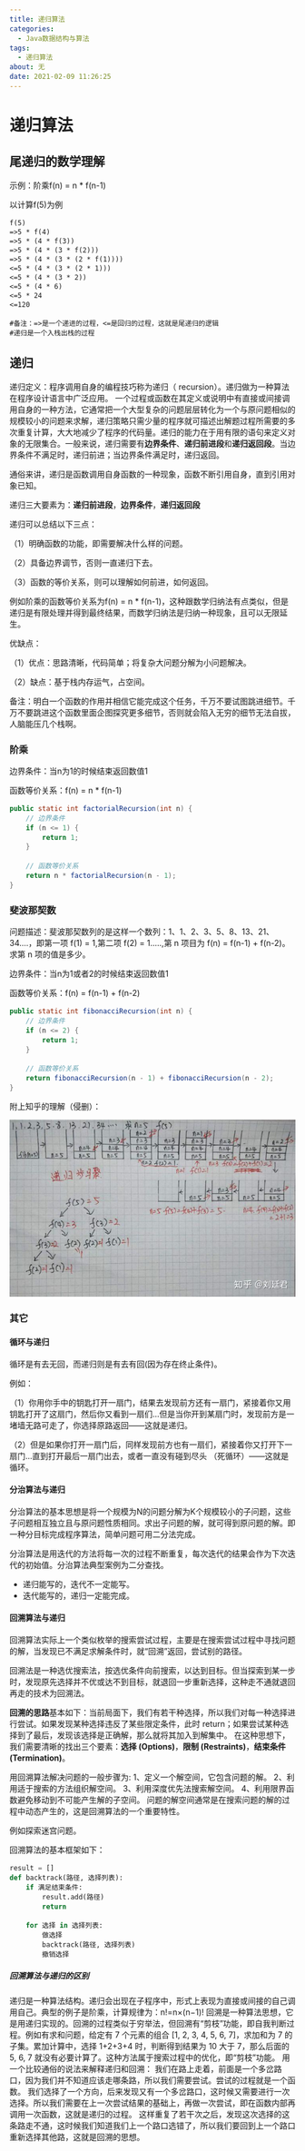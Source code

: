 ```yaml
---
title: 递归算法
categories: 
  - Java数据结构与算法
tags:
  - 递归算法
about: 无
date: 2021-02-09 11:26:25
---
```


# 递归算法

<!--more-->

## 尾递归的数学理解

示例：阶乘f(n) = n * f(n-1)

以计算f(5)为例

```shell
f(5)
=>5 * f(4)
=>5 * (4 * f(3))
=>5 * (4 * (3 * f(2)))
=>5 * (4 * (3 * (2 * f(1))))
<=5 * (4 * (3 * (2 * 1))) 
<=5 * (4 * (3 * 2)) 
<=5 * (4 * 6) 
<=5 * 24
<=120

#备注：=>是一个递进的过程，<=是回归的过程，这就是尾递归的逻辑
#递归是一个入栈出栈的过程
```

## 递归

递归定义：程序调用自身的编程技巧称为递归（ recursion）。递归做为一种算法在程序设计语言中广泛应用。 一个过程或函数在其定义或说明中有直接或间接调用自身的一种方法，它通常把一个大型复杂的问题层层转化为一个与原问题相似的规模较小的问题来求解，递归策略只需少量的程序就可描述出解题过程所需要的多次重复计算，大大地减少了程序的代码量。递归的能力在于用有限的语句来定义对象的无限集合。一般来说，递归需要有**边界条件**、**递归前进段**和**递归返回段**。当边界条件不满足时，递归前进；当边界条件满足时，递归返回。

通俗来讲，递归是函数调用自身函数的一种现象，函数不断引用自身，直到引用对象已知。

递归三大要素为：**递归前进段**，**边界条件**，**递归返回段**

递归可以总结以下三点：

（1）明确函数的功能，即需要解决什么样的问题。

（2）具备边界调节，否则一直递归下去。

（3）函数的等价关系，则可以理解如何前进，如何返回。

例如阶乘的函数等价关系为f(n) = n * f(n-1)，这种跟数学归纳法有点类似，但是递归是有限处理并得到最终结果，而数学归纳法是归纳一种现象，且可以无限延生。

优缺点：

（1）优点：思路清晰，代码简单；将复杂大问题分解为小问题解决。

（2）缺点：基于栈内存运气，占空间。



备注：明白一个函数的作用并相信它能完成这个任务，千万不要试图跳进细节。千万不要跳进这个函数里面企图探究更多细节，否则就会陷入无穷的细节无法自拔，人脑能压几个栈啊。

### 阶乘

边界条件：当n为1的时候结束返回数值1

函数等价关系：f(n) = n * f(n-1)

```java
public static int factorialRecursion(int n) {
	// 边界条件
	if (n <= 1) {
		return 1;
	}

    // 函数等价关系
	return n * factorialRecursion(n - 1);
}
```



### 斐波那契数

问题描述：斐波那契数列的是这样一个数列：1、1、2、3、5、8、13、21、34....，即第一项 f(1) = 1,第二项 f(2) = 1.....,第 n 项目为 f(n) = f(n-1) + f(n-2)。求第 n 项的值是多少。

边界条件：当n为1或者2的时候结束返回数值1

函数等价关系：f(n) = f(n-1) + f(n-2)

```java
public static int fibonacciRecursion(int n) {
	// 边界条件
	if (n <= 2) {
		return 1;
	}
		
	// 函数等价关系
	return fibonacciRecursion(n - 1) + fibonacciRecursion(n - 2);
}
```

附上知乎的理解（侵删）：

![image-20210209143340154](递归算法/image-20210209143340154.png)



### 其它

#### 循环与递归

循环是有去无回，而递归则是有去有回(因为存在终止条件)。

例如：

（1）你用你手中的钥匙打开一扇门，结果去发现前方还有一扇门，紧接着你又用钥匙打开了这扇门，然后你又看到一扇们...但是当你开到某扇门时，发现前方是一堵墙无路可走了，你选择原路返回——这就是递归。

（2）但是如果你打开一扇门后，同样发现前方也有一扇们，紧接着你又打开下一扇门...直到打开最后一扇门出去，或者一直没有碰到尽头 （死循环）——这就是循环。

#### 分治算法与递归

分治算法的基本思想是将一个规模为N的问题分解为K个规模较小的子问题，这些子问题相互独立且与原问题性质相同。求出子问题的解，就可得到原问题的解。即一种分目标完成程序算法，简单问题可用二分法完成。

分治算法是用迭代的方法将每一次的过程不断重复，每次迭代的结果会作为下次迭代的初始值。分治算法典型案例为二分查找。

- 递归能写的，迭代不一定能写。
- 迭代能写的，递归一定能完成。



#### 回溯算法与递归

回溯算法实际上一个类似枚举的搜索尝试过程，主要是在搜索尝试过程中寻找问题的解，当发现已不满足求解条件时，就“回溯”返回，尝试别的路径。

回溯法是一种选优搜索法，按选优条件向前搜索，以达到目标。但当探索到某一步时，发现原先选择并不优或达不到目标，就退回一步重新选择，这种走不通就退回再走的技术为回溯法。

**回溯的思路**基本如下：当前局面下，我们有若干种选择，所以我们对每一种选择进行尝试。如果发现某种选择违反了某些限定条件，此时 return；如果尝试某种选择到了最后，发现该选择是正确解，那么就将其加入到解集中。
在这种思想下，我们需要清晰的找出三个要素：**选择 (Options)**，**限制 (Restraints)**，**结束条件 (Termination)**。

用回溯算法解决问题的一般步骤为:
1、定义一个解空间，它包含问题的解。
2、利用适于搜索的方法组织解空间。
3、利用深度优先法搜索解空间。
4、利用限界函数避免移动到不可能产生解的子空间。
问题的解空间通常是在搜索问题的解的过程中动态产生的，这是回溯算法的一个重要特性。

例如探索迷宫问题。

回溯算法的基本框架如下：

```python
result = []
def backtrack(路径, 选择列表):
    if 满足结束条件:
        result.add(路径)
        return
    
    for 选择 in 选择列表:
        做选择
        backtrack(路径, 选择列表)
        撤销选择
```



##### 回溯算法与递归的区别

递归是一种算法结构。递归会出现在子程序中，形式上表现为直接或间接的自己调用自己。典型的例子是阶乘，计算规律为：n!=n×(n−1)!
回溯是一种算法思想，它是用递归实现的。回溯的过程类似于穷举法，但回溯有“剪枝”功能，即自我判断过程。例如有求和问题，给定有 7 个元素的组合 [1, 2, 3, 4, 5, 6, 7]，求加和为 7 的子集。累加计算中，选择 1+2+3+4 时，判断得到结果为 10 大于 7，那么后面的 5, 6, 7 就没有必要计算了。这种方法属于搜索过程中的优化，即“剪枝”功能。
用一个比较通俗的说法来解释递归和回溯：
我们在路上走着，前面是一个多岔路口，因为我们并不知道应该走哪条路，所以我们需要尝试。尝试的过程就是一个函数。
我们选择了一个方向，后来发现又有一个多岔路口，这时候又需要进行一次选择。所以我们需要在上一次尝试结果的基础上，再做一次尝试，即在函数内部再调用一次函数，这就是递归的过程。
这样重复了若干次之后，发现这次选择的这条路走不通，这时候我们知道我们上一个路口选错了，所以我们要回到上一个路口重新选择其他路，这就是回溯的思想。





















